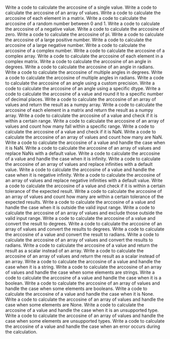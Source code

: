 Write a code to calculate the arccosine of a single value.
Write a code to calculate the arccosine of an array of values.
Write a code to calculate the arccosine of each element in a matrix.
Write a code to calculate the arccosine of a random number between 0 and 1.
Write a code to calculate the arccosine of a negative value.
Write a code to calculate the arccosine of zero.
Write a code to calculate the arccosine of pi.
Write a code to calculate the arccosine of a large positive number.
Write a code to calculate the arccosine of a large negative number.
Write a code to calculate the arccosine of a complex number.
Write a code to calculate the arccosine of a complex array.
Write a code to calculate the arccosine of each element in a complex matrix.
Write a code to calculate the arccosine of an angle in degrees.
Write a code to calculate the arccosine of an angle in radians.
Write a code to calculate the arccosine of multiple angles in degrees.
Write a code to calculate the arccosine of multiple angles in radians.
Write a code to calculate the arccosine of an angle using a custom precision.
Write a code to calculate the arccosine of an angle using a specific dtype.
Write a code to calculate the arccosine of a value and round it to a specific number of decimal places.
Write a code to calculate the arccosine of an array of values and return the result as a numpy array.
Write a code to calculate the arccosine of each element in a matrix and return the result as a numpy array.
Write a code to calculate the arccosine of a value and check if it is within a certain range.
Write a code to calculate the arccosine of an array of values and count how many fall within a specific range.
Write a code to calculate the arccosine of a value and check if it is NaN.
Write a code to calculate the arccosine of an array of values and count how many are NaN.
Write a code to calculate the arccosine of a value and handle the case when it is NaN.
Write a code to calculate the arccosine of an array of values and replace NaNs with a default value.
Write a code to calculate the arccosine of a value and handle the case when it is infinity.
Write a code to calculate the arccosine of an array of values and replace infinities with a default value.
Write a code to calculate the arccosine of a value and handle the case when it is negative infinity.
Write a code to calculate the arccosine of an array of values and replace negative infinities with a default value.
Write a code to calculate the arccosine of a value and check if it is within a certain tolerance of the expected result.
Write a code to calculate the arccosine of an array of values and count how many are within a certain tolerance of the expected results.
Write a code to calculate the arccosine of a value and handle the case when it is outside the valid input range.
Write a code to calculate the arccosine of an array of values and exclude those outside the valid input range.
Write a code to calculate the arccosine of a value and convert the result to degrees.
Write a code to calculate the arccosine of an array of values and convert the results to degrees.
Write a code to calculate the arccosine of a value and convert the result to radians.
Write a code to calculate the arccosine of an array of values and convert the results to radians.
Write a code to calculate the arccosine of a value and return the result as a scalar instead of an array.
Write a code to calculate the arccosine of an array of values and return the result as a scalar instead of an array.
Write a code to calculate the arccosine of a value and handle the case when it is a string.
Write a code to calculate the arccosine of an array of values and handle the case when some elements are strings.
Write a code to calculate the arccosine of a value and handle the case when it is a boolean.
Write a code to calculate the arccosine of an array of values and handle the case when some elements are booleans.
Write a code to calculate the arccosine of a value and handle the case when it is None.
Write a code to calculate the arccosine of an array of values and handle the case when some elements are None.
Write a code to calculate the arccosine of a value and handle the case when it is an unsupported type.
Write a code to calculate the arccosine of an array of values and handle the case when some elements are unsupported types.
Write a code to calculate the arccosine of a value and handle the case when an error occurs during the calculation.